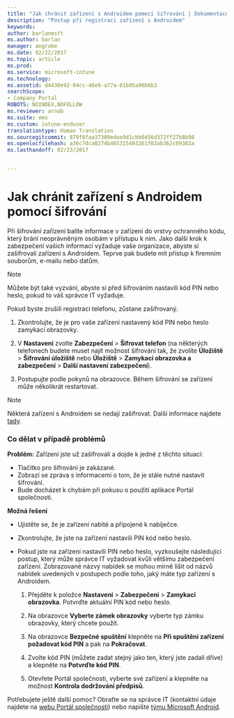 ```yaml
---
title: "Jak chránit zařízení s Androidem pomocí šifrování | Dokumentace Microsoftu"
description: "Postup při registraci zařízení s Androidem"
keywords: 
author: barlanmsft
ms.author: barlan
manager: angrobe
ms.date: 02/22/2017
ms.topic: article
ms.prod: 
ms.service: microsoft-intune
ms.technology: 
ms.assetid: d4430e92-04cc-48e9-a77a-81b95a90b6b3
searchScope:
- Company Portal
ROBOTS: NOINDEX,NOFOLLOW
ms.reviewer: arnab
ms.suite: ems
ms.custom: intune-enduser
translationtype: Human Translation
ms.sourcegitcommit: 879f8faa37309edae9d1cbb0456d372ff27b8b98
ms.openlocfilehash: a36c7dca0274b465315493261f03ab362c09383a
ms.lasthandoff: 02/23/2017


---
```



# <a name="how-to-protect-your-android-device-using-encryption"></a>Jak chránit zařízení s Androidem pomocí šifrování

Při šifrování zařízení balíte informace v zařízení do vrstvy ochranného kódu, který brání neoprávněným osobám v přístupu k nim. Jako další krok k zabezpečení vašich informací vyžaduje vaše organizace, abyste si zašifrovali zařízení s Androidem. Teprve pak budete mít přístup k firemním souborům, e-mailu nebo datům.

> [!Note]
> Můžete být také vyzváni, abyste si před šifrováním nastavili kód PIN nebo heslo, pokud to váš správce IT vyžaduje.

Pokud byste zrušili registraci telefonu, zůstane zašifrovaný.

1.  Zkontrolujte, že je pro vaše zařízení nastavený kód PIN nebo heslo zamykací obrazovky.

2.  V **Nastavení** zvolte **Zabezpečení** &gt; **Šifrovat telefon**
    (na některých telefonech budete muset najít možnost šifrování tak, že zvolíte **Úložiště** &gt; **Šifrování úložiště** nebo **Úložiště** &gt; **Zamykací obrazovka a zabezpečení** &gt; **Další nastavení zabezpečení**).

3.  Postupujte podle pokynů na obrazovce. Během šifrování se zařízení může několikrát restartovat.

> [!Note]
> Některá zařízení s Androidem se nedají zašifrovat. Další informace najdete [tady](your-device-appears-encrypted-but-cp-says-otherwise-android.md).

### <a name="what-to-do-if-you-have-issues"></a>Co dělat v případě problémů
**Problém:** Zařízení jste už zašifrovali a dojde k jedné z těchto situací:

- Tlačítko pro šifrování je zakázané.
- Zobrazí se zpráva s informacemi o tom, že je stále nutné nastavit šifrování.
- Bude docházet k chybám při pokusu o použití aplikace Portál společnosti.

**Možná řešení**

- Ujistěte se, že je zařízení nabité a připojené k nabíječce.
- Zkontrolujte, že jste na zařízení nastavili PIN kód nebo heslo.
- Pokud jste na zařízení nastavili PIN nebo heslo, vyzkoušejte následující postup, který může správce IT vyžadovat kvůli většímu zabezpečení zařízení. Zobrazované názvy nabídek se mohou mírně lišit od názvů nabídek uvedených v postupech podle toho, jaký máte typ zařízení s Androidem.

    1. Přejděte k položce **Nastavení** > **Zabezpečení** > **Zamykací obrazovka**. Potvrďte aktuální PIN kód nebo heslo.

    2. Na obrazovce **Vyberte zámek obrazovky** vyberte typ zámku obrazovky, který chcete použít.

    3. Na obrazovce **Bezpečné spuštění** klepněte na **Při spuštění zařízení požadovat kód PIN** a pak na **Pokračovat**.

    4. Zvolte kód PIN (můžete zadat stejný jako ten, který jste zadali dříve) a klepněte na **Potvrďte kód PIN**.

    5. Otevřete Portál společnosti, vyberte své zařízení a klepněte na možnost **Kontrola dodržování předpisů**.


Potřebujete ještě další pomoc? Obraťte se na správce IT (kontaktní údaje najdete na [webu Portál společnosti](http://portal.manage.microsoft.com)) nebo napište [týmu Microsoft Android](mailto:wintunedroidfbk@microsoft.com).

